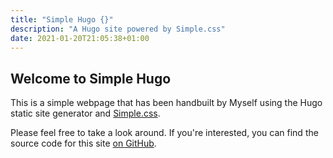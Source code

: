 ```yaml
---
title: "Simple Hugo {}"
description: "A Hugo site powered by Simple.css"
date: 2021-01-20T21:05:38+01:00
---
```


## Welcome to Simple Hugo

This is a simple webpage that has been handbuilt by Myself using the Hugo static site generator and [Simple.css](https://simplecss.org).

Please feel free to take a look around. If you're interested, you can find the source code for this site [on GitHub](https://github.com/mogwa1/hugo-simple.css).
